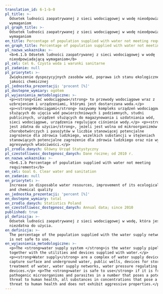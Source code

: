 ```yaml
---
translation_id: 6-1-b-0
pl_title: >-
  Odsetek ludności zaopatrywanej z sieci wodociągowej w wodę nieodpowiadającą
  wymaganiom
pl_graph_title: >-
  Odsetek ludności zaopatrywanej z sieci wodociągowej w wodę nieodpowiadającą
  wymaganiom
en_title: Percentage of population supplied with water not meeting requirements
en_graph_title: Percentage of population supplied with water not meeting requirements
pl_nazwa_wskaznika: >-
  <b>6.1.b Odsetek ludności zaopatrywanej z sieci wodociągowej w wodę
  nieodpowiadającą wymaganiom</b>
pl_cel: Cel 6. Czysta woda i warunki sanitarne
pl_zadanie: null
pl_priorytet: >-
  Zwiększenie dyspozycyjnych zasobów wód, poprawa ich stanu ekologicznego i
  jakości chemicznej
pl_jednostka_prezentacji: 'procent [%]'
pl_dostepne_wymiary: ogółem
pl_wyjasnienia_metodologiczne: >-
  <p><strong>Sieć wodociągowa</strong> to przewody wodociągowe wraz z
  uzbrojeniem i urządzeniami, którymi jest dostarczana woda.</p>
  <p><strong>Wodociągami</strong> nazywamy kompleks urządzeń wodociągowych
  służących do ujęcia wód powierzchniowych i podziemnych, studni
  publicznych, urządzeń służących do magazynowania i uzdatniania wód,
  sieci wodociągowe, urządzenia regulujące ciśnienie wody.</p> <p><strong>Woda
  jest zdatna do użycia</strong>, jeżeli jest wolna od mikroorganizmów
  chorobotwórczych i pasożytów w liczbie stanowiącej potencjalne
  zagrożenie dla zdrowia ludzkiego, wszelkich substancji w stężeniach
  stanowiących potencjalne zagrożenie dla zdrowia ludzkiego oraz nie wykazuje
  agresywnych właściwości.</p>
pl_zrodlo_danych: Główny Urząd Statystyczny
pl_czestotliwosc_dostępnosc_danych: Dane roczne; od 2010 r.
en_nazwa_wskaznika: >-
  <b>6.1.b Percentage of population supplied with water not meeting
  requirements</b>
en_cel: Goal 6. Clear water and sanitation
en_zadanie: null
en_priorytet: >-
  Increase in disposable water resources, improvement of its ecological state
  and chemical quality
en_jednostka_prezentacji: 'percent [%]'
en_dostepne_wymiary: total
en_zrodlo_danych: Statistics Poland
en_czestotliwosc_dostępnosc_danych: Annual data; since 2010
published: true
pl_definicja: >-
  Odsetek ludności zaopatrywanej z sieci wodociągowej w wodę, która jest
  niezdatna do użycia.
en_definicja: >-
  The percentage of the population supplied with the water supply network, which
  is not safe to use.
en_wyjasnienia_metodologiczne: >-
  <p>The <strong>water supply system </strong>is the water supply pipelines
  together with the utilities and devices supplied with water.</p>
  <p><strong>Water supply</strong> are a complex of water supply devices used to
  capture surface and underground water, public wells, devices for storage and
  treatment of water, water supply networks, water pressure regulating
  devices.</p> <p>The <strong>water is safe to use</strong> if it is free from
  pathogenic microorganisms and parasites in a number that poses a potential
  threat to human health, all substances in concentrations that pose a potential
  threat to human health and does not exhibit aggressive properties.</p>
---
```

